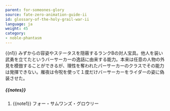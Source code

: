 ```yaml
---
parent: for-someones-glory
source: fate-zero-animation-guide-ii
id: glossary-of-the-holy-grail-war-ii
language: ja
weight: 45
category:
- noble-phantasm
---
```


{{n1}}
みずからの容姿やステータスを隠蔽するランクBの対人宝具。他人を装い武勇を立てたというバーサーカーの逸話に由来する能力。本来は任意の人物の外見を模倣することができるが、理性を奪われたパーサーカーのクラスでその能力は発揮できない。雁夜は令呪を使って１度だけバーサーカーをライダーの姿に偽装させた。

##### {{notes}}

1. {{note1}} フォー・サムワンズ・グロウリー
